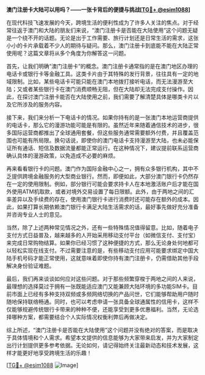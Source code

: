**澳门注册卡大陆可以用吗？——一张卡背后的便捷与挑战[[TG💪+ @esim1088](https://t.me/s/esim1088)]**

在现代科技飞速发展的今天，跨境生活的便利性成为了许多人关注的焦点。对于经常往返于澳门和大陆的朋友们来说，“澳门注册卡是否能在大陆使用”这个问题无疑是一个绕不开的话题。无论是出于工作需要、旅行计划还是日常生活的需求，这张小小的卡片承载着不少人的期待与疑问。那么，澳门注册卡到底能不能在大陆正常使用呢？这篇文章将从多个角度为你解答这一问题。

首先，让我们明确“澳门注册卡”的概念。澳门注册卡通常指的是在澳门地区办理的电话卡或银行卡等金融工具。这类卡片由于其特殊的发行背景，往往具有一定的地域限制。比如，某些电话卡可能只能在澳门本地拨打接听电话，而无法漫游至大陆；又或者某些银行卡在澳门消费顺畅无阻，但在大陆却无法完成支付操作。因此，在探讨澳门注册卡能否在大陆使用之前，我们需要了解清楚具体是哪类卡片以及它所涉及的服务内容。

接下来，我们来分析一下电话卡的情况。如果你持有的是一张澳门本地运营商提供的电话卡，那么它的漫游功能可能是有限的。虽然近年来随着通信技术的进步，很多国际运营商都推出了全球通用套餐，但这些服务通常需要额外付费，并且覆盖范围也可能有所局限。换句话说，即使你的澳门电话卡支持漫游至大陆，也未必能保证所有通话、短信及数据流量都能正常运行。在这种情况下，建议提前联系运营商确认具体的漫游政策，以免造成不必要的麻烦。

再来看看银行卡的问题。澳门作为国际金融中心之一，拥有众多银行机构，其中不乏提供跨境金融服务的大型商业银行。然而，即便如此，大部分澳门银行卡仍然存在一定的使用限制。例如，部分银行可能会要求持卡人在本地激活账户后才能在国外使用ATM机取款，或者对境外交易设置了每日限额。此外，由于两地之间的汇率差异以及手续费的存在，使用澳门银行卡进行消费时还可能存在额外的成本。因此，如果打算长期依赖澳门银行卡满足大陆生活需求的话，最好事先做好充分准备并咨询专业人士的意见。

当然，除了上述两种常见情况之外，还有一些特殊情况值得留意。比如，随着电子支付方式日益普及，越来越多的人开始采用移动支付平台（如微信支付、支付宝）来完成日常购物结算。如果你已经习惯了这种便捷的方式，那么无论身处何地都可以轻松实现在线支付。不过需要注意的是，有些移动支付应用可能要求绑定中国大陆手机号码才能正常使用，这就意味着即使你持有澳门注册卡，仍需借助其他手段解决身份验证难题。

最后，我们再来谈谈如何应对这些问题。对于那些频繁穿梭于两地之间的人来说，最理想的选择莫过于拥有一张既能适应澳门又能兼顾大陆环境的多功能SIM卡。目前市面上已经有多种支持双频或多频网络切换的产品问世，它们能够帮助用户随时随地保持联络畅通。同时，也可以考虑申请一张具备全球通属性的信用卡，这样不仅能够规避传统银行卡带来的种种不便，还能享受到更多优惠福利。当然，无论选择哪种方案，都需要结合个人实际情况权衡利弊后再做决定。

综上所述，“澳门注册卡是否能在大陆使用”这个问题并没有绝对的答案，而是取决于具体情境和个人需求。希望本文提供的信息能够为大家带来启发，并为大家制定出行计划提供更多参考依据。无论如何，请记得始终关注最新动态和技术发展，这样才能更好地享受跨境生活的乐趣！

[[TG💪+ @esim1088](https://t.me/s/esim1088) ![Image](https://i.postimg.cc/4NQfJmqS/Snipaste-2025-05-13-00-14-12.png)]